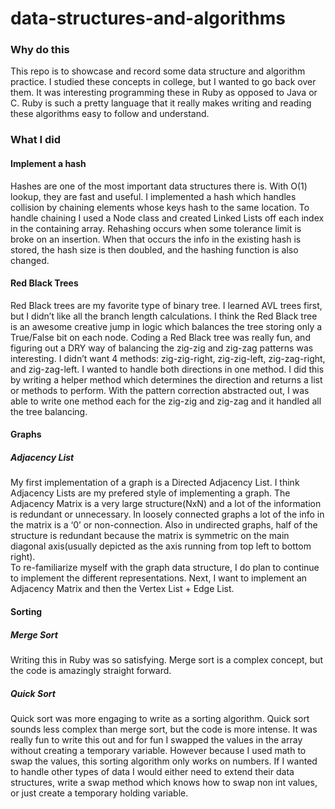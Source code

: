 # data-structures-and-algorithms
### Why do this
This repo is to showcase and record some data structure and algorithm practice. I studied these concepts in college, but I wanted to go back over them. It was interesting programming these in Ruby as opposed to Java or C. Ruby is such a pretty language that it really makes writing and reading these algorithms easy to follow and understand.

### What I did
#### Implement a hash
Hashes are one of the most important data structures there is. With O(1) lookup, they are fast and useful. I implemented a hash which handles collision by chaining elements whose keys hash to the same location. To handle chaining I used a Node class and created Linked Lists off  each index in the containing array. Rehashing occurs when some tolerance limit is broke on an insertion. When that occurs the info in the existing hash is stored, the hash size is then doubled, and the hashing function is also changed. 

#### Red Black Trees
Red Black trees are my favorite type of binary tree. I learned AVL trees first, but I didn’t like all the branch length calculations. I think the Red Black tree is an awesome creative jump in logic which balances the tree storing only a True/False bit on each node. Coding a Red Black tree was really fun, and figuring out a DRY way of balancing the zig-zig and zig-zag patterns was interesting. I didn’t want 4 methods: zig-zig-right, zig-zig-left, zig-zag-right, and zig-zag-left. I wanted to handle both directions in one method. I did this by writing a helper method which determines the direction and returns a list or methods to perform. With the pattern correction abstracted out, I was able to write one method each for the zig-zig and zig-zag and it handled all the tree balancing.

#### Graphs
##### Adjacency List
My first implementation of a graph is a Directed Adjacency List. I think Adjacency Lists are my prefered style of implementing a graph. The Adjacency Matrix is a very large structure(NxN) and a lot of the information is redundant or unnecessary. In loosely connected graphs a lot of the info in the matrix is a ‘0’ or non-connection. Also in undirected graphs, half of the structure is redundant because the matrix is symmetric on the main diagonal axis(usually depicted as the axis running from top left to bottom right).  
To re-familiarize myself with the graph data structure, I do plan to continue to implement the different representations. Next, I want to implement an Adjacency Matrix and then the Vertex List + Edge List.  

####  Sorting
##### Merge Sort
Writing this in Ruby was so satisfying. Merge sort is a complex concept, but the code is amazingly straight forward. 

##### Quick Sort
Quick sort was more engaging to write as a sorting algorithm. Quick sort sounds less complex than merge sort, but the code is more intense. It was really fun to write this out and for fun I swapped the values in the array without creating a temporary variable. However because I used math to swap the values, this sorting algorithm only works on numbers. If I wanted to handle other types of data I would either need to extend their data structures, write a swap method which knows how to swap non int values, or just create a temporary holding variable. 
